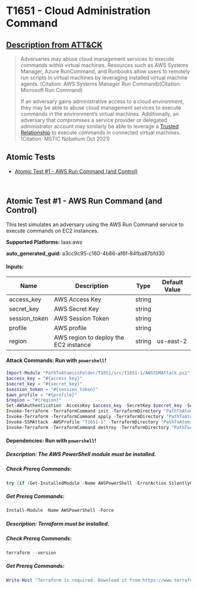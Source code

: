 # T1651 - Cloud Administration Command
## [Description from ATT&CK](https://attack.mitre.org/techniques/T1651)
<blockquote>

Adversaries may abuse cloud management services to execute commands within virtual machines. Resources such as AWS Systems Manager, Azure RunCommand, and Runbooks allow users to remotely run scripts in virtual machines by leveraging installed virtual machine agents. (Citation: AWS Systems Manager Run Command)(Citation: Microsoft Run Command)

If an adversary gains administrative access to a cloud environment, they may be able to abuse cloud management services to execute commands in the environment’s virtual machines. Additionally, an adversary that compromises a service provider or delegated administrator account may similarly be able to leverage a [Trusted Relationship](https://attack.mitre.org/techniques/T1199) to execute commands in connected virtual machines.(Citation: MSTIC Nobelium Oct 2021)

</blockquote>

## Atomic Tests

- [Atomic Test #1 - AWS Run Command (and Control)](#atomic-test-1---aws-run-command-and-control)


<br/>

## Atomic Test #1 - AWS Run Command (and Control)
This test simulates an adversary using the AWS Run Command service to execute commands on EC2 instances.

**Supported Platforms:** Iaas:aws


**auto_generated_guid:** a3cc9c95-c160-4b86-af6f-84fba87bfd30





#### Inputs:
| Name | Description | Type | Default Value |
|------|-------------|------|---------------|
| access_key | AWS Access Key | string | |
| secret_key | AWS Secret Key | string | |
| session_token | AWS Session Token | string | |
| profile | AWS profile | string | |
| region | AWS region to deploy the EC2 instance | string | us-east-2|


#### Attack Commands: Run with `powershell`! 


```powershell
Import-Module "PathToAtomicsFolder/T1651/src/T1651-1/AWSSSMAttack.ps1" -Force
$access_key = "#{access_key}"
$secret_key = "#{secret_key}"
$session_token = "#{session_token}"
$aws_profile = "#{profile}"
$region = "#{region}"
Set-AWSAuthentication -AccessKey $access_key -SecretKey $secret_key -SessionToken $session_token -AWSProfile $aws_profile -AWSRegion $region
Invoke-Terraform -TerraformCommand init -TerraformDirectory "PathToAtomicsFolder/T1651/src/T1651-1"
Invoke-Terraform -TerraformCommand apply -TerraformDirectory "PathToAtomicsFolder/T1651/src/T1651-1" -TerraformVariables @("profile=T1651-1", "region=$region")
Invoke-SSMAttack -AWSProfile "T1651-1" -TerraformDirectory "PathToAtomicsFolder/T1651/src/T1651-1"
Invoke-Terraform -TerraformCommand destroy -TerraformDirectory "PathToAtomicsFolder/T1651/src/T1651-1" -TerraformVariables @("profile=T1651-1", "region=$region")
```




#### Dependencies:  Run with `powershell`!
##### Description: The AWS PowerShell module must be installed.
##### Check Prereq Commands:
```powershell
try {if (Get-InstalledModule -Name AWSPowerShell -ErrorAction SilentlyContinue) {exit 0} else {exit 1}} catch {exit 1}
```
##### Get Prereq Commands:
```powershell
Install-Module -Name AWSPowerShell -Force
```
##### Description: Terraform must be installed.
##### Check Prereq Commands:
```powershell
terraform --version
```
##### Get Prereq Commands:
```powershell
Write-Host "Terraform is required. Download it from https://www.terraform.io/downloads.html"
```




<br/>
